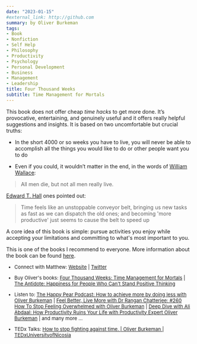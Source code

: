 ```yaml
---
date: "2023-01-15"
#external_link: http://github.com
summary: by Oliver Burkeman    
tags:
- Book
- Nonfiction
- Self Help
- Philosophy
- Productivity
- Psychology
- Personal Development
- Business
- Management
- Leadership
title: Four Thousand Weeks 
subtitle: Time Management for Mortals
---
```


This book does not offer cheap _time hacks_ to get more done. It’s provocative, entertaining, and genuinely useful and it offers really helpful suggestions and insights. It is based on two uncomfortable but crucial truths: 

- In the short 4000 or so weeks you have to live, you will never be able to accomplish all the things you would like to do or other people want you to do 

- Even if you could, it wouldn’t matter in the end, in the words of [William Wallace](https://en.wikipedia.org/wiki/William_Wallace): 

> All men die, but not all men really live.

[Edward T. Hall](https://sv.wikipedia.org/wiki/Edward_T._Hall) ones pointed out: 

> Time feels like an unstoppable conveyor belt, bringing us new tasks as fast as we can dispatch the old ones; and becoming 'more productive' just seems to cause the belt to speed up

A core idea of this book is simple: pursue activities you enjoy while accepting your limitations and committing to what's most important to you. 

This is one of the books I recommend to everyone. More information about the book can be found [here](https://www.oliverburkeman.com/fourhours).


<font size="2"> 

-   Connect with Matthew: [Website](https://www.oliverburkeman.com/) \| [Twitter](https://twitter.com/oliverburkeman)

-   Buy Oliver\'s books: [Four Thousand Weeks: Time Management for Mortals](https://www.amazon.com/Four-Thousand-Weeks-Management-Mortals/dp/0374159122) \| [The Antidote: Happiness for People Who Can't Stand Positive Thinking](https://www.amazon.com/Antidote-Happiness-People-Positive-Thinking/dp/0865478015)

-   Listen to: [The Happy Pear Podcast: How to achieve more by doing less with Oliver Burkeman](https://podcasts.apple.com/us/podcast/how-to-achieve-more-by-doing-less-with-oliver-burkeman/id1549198108?i=1000583856515) \| [Feel Better, Live More with Dr Rangan Chatterjee: #260 How To Stop Feeling Overwhelmed with Oliver Burkeman](https://podcasts.apple.com/se/podcast/260-how-to-stop-feeling-overwhelmed-with-oliver-burkeman/id1333552422?i=1000558034661) \| [Deep Dive with Ali Abdaal: How Productivity Ruins Your Life with Productivity Expert Oliver Burkeman](https://podcasts.apple.com/gb/podcast/how-productivity-ruins-your-life-with-productivity/id1587142091?i=1000548776788) \| and many more ...

-  TEDx Talks: [How to stop fighting against time. | Oliver Burkeman | TEDxUniversityofNicosia](https://www.youtube.com/watch?v=XtfCmhPr-J8)

</font> 

 